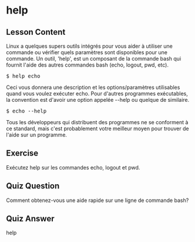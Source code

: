 # help

## Lesson Content

Linux a quelques supers outils intégrés pour vous aider à utiliser une commande ou vérifier quels paramètres sont disponibles pour une commande. Un outil, 'help', est un composant de la commande bash qui fournit l'aide des autres commandes bash (echo, logout, pwd, etc).

<pre>$ help echo</pre>

Ceci vous donnera une description et les options/paramètres utilisables quand vous voulez exécuter echo. Pour d'autres programmes exécutables, la convention est d'avoir une option appelée --help ou quelque de similaire. 

<pre>$ echo --help</pre>

Tous les développeurs qui distribuent des programmes ne se conforment à ce standard, mais c'est probablement votre meilleur moyen pour trouver de l'aide sur un programme.

## Exercise

Exécutez help sur les commandes echo, logout et pwd.

## Quiz Question

Comment obtenez-vous une aide rapide sur une ligne de commande bash?

## Quiz Answer

help